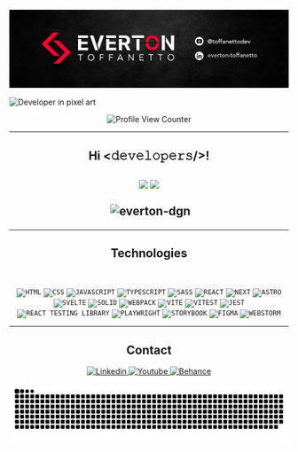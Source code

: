 ![Logo Everton Toffanetto](/img/capa.webp)

![Developer in pixel art](https://i.pinimg.com/originals/c6/33/c2/c633c20ede82f0e0ced7d570dbe3a1f3.gif)

<div align="center">
  
  ![Profile View Counter](https://komarev.com/ghpvc/?username=everton-dgn&color=blueviolet&style=plastic)
  
</div>

---
<h2 align="center">Hi <𝚍𝚎𝚟𝚎𝚕𝚘𝚙𝚎𝚛𝚜/>!
  
<br />
<br />

<div align="center">
  <img height="160em" align="center" src="https://github-readme-stats.vercel.app/api?username=everton-dgn&show_icons=true&theme=dracula"> 
  <img height="160em" align="center" src="https://github-readme-stats.vercel.app/api/top-langs/?username=everton-dgn&layout=compact&theme=dracula"> 
</div>

<br />

<div align="center">&nbsp;<img src="https://github-readme-streak-stats.herokuapp.com?user=everton-dgn&theme=dracula" alt="everton-dgn" /></div>
  
  
---

<h2 align="center">Technologies</h2>
<br>
<p align="center">
  <div align="center">
    <code><img height="40" src="https://cdn.iconscout.com/icon/free/png-256/html5-40-1175193.png" title="HTML"></code>
    <code><img height="40" src="https://upload.wikimedia.org/wikipedia/commons/6/62/CSS3_logo.svg" title="CSS"></code> 
    <code><img height="40" src="https://logospng.org/download/javascript/logo-javascript-icon-1024.png" title="JAVASCRIPT"></code> 
    <code><img height="40" src="https://upload.wikimedia.org/wikipedia/commons/thumb/4/4c/Typescript_logo_2020.svg/1200px-Typescript_logo_2020.svg.png" title="TYPESCRIPT"></code>
    <code><img height="40" src="https://upload.wikimedia.org/wikipedia/commons/thumb/9/96/Sass_Logo_Color.svg/1024px-Sass_Logo_Color.svg.png" title="SASS"></code> 
    <code><img height="40" src="https://cdn.auth0.com/blog/react-js/react.png" title="REACT"></code> 
    <code><img height="40" src="https://next-book-portfolio-site.vercel.app/images/next.svg" title="NEXT"></code> 
    <code><img height="40" src="https://astro.js.org/astro.png" title="ASTRO"></code>
    <code><img height="40" src="https://upload.wikimedia.org/wikipedia/commons/1/1b/Svelte_Logo.svg" title="SVELTE"></code>
    <code><img height="40" src="https://avatars.githubusercontent.com/u/79226042?s=200&v=4" title="SOLID"></code>
    <code><img height="40" src="https://webpack.js.org/icon-square-small.9e8aff7a67a5dd20.svg" title="WEBPACK"></code>
    <code><img height="40" src="https://vite.dev/logo.svg" title="VITE"></code>
    <code><img height="40" src="https://vitest.dev/logo.svg" title="VITEST"></code>
    <code><img height="40" src="https://icon.icepanel.io/Technology/svg/Jest.svg" title="JEST"></code>
    <code><img height="40" src="https://testing-library.com/img/octopus-64x64.png" title="REACT TESTING LIBRARY"></code>
    <code><img height="40" src="https://pbs.twimg.com/profile_images/1318604600677527552/stk8sqYZ_400x400.png" title="PLAYWRIGHT"></code>
    <code><img height="40" src="https://www.svgrepo.com/show/354397/storybook-icon.svg" title="STORYBOOK"></code>
    <code><img height="40" src="https://logodownload.org/wp-content/uploads/2022/12/figma-logo.png" title="FIGMA"></code>
    <code><img height="40" src="https://upload.wikimedia.org/wikipedia/commons/thumb/c/c0/WebStorm_Icon.svg/1200px-WebStorm_Icon.svg.png" title="WEBSTORM"></code>
  </div>
  </p>

 ---
<h2 align="center">Contact</h2>

<p align="center">
<a href="https://www.linkedin.com/in/everton-toffanetto/" target="blank">
  <img alt="Linkedin" src="https://img.shields.io/badge/-Éverton%20Toffanetto-563D7C?style=flat-square&logo=Linkedin&logoColor=white&link=https://www.linkedin.com/in/everton-toffanetto/"/>
</a>
<a href="https://www.youtube.com/@toffanettodev" target="blank">
  <img alt="Youtube" src="https://img.shields.io/badge/-Éverton%20Toffanetto-563D7C?style=flat-square&logo=Youtube&logoColor=white&link=https://www.youtube.com/@toffanettodev"/>
</a>
<a href="https://www.behance.net/everton_toffanetto" target="blank">
  <img alt="Behance" src="https://img.shields.io/badge/-Éverton%20Toffanetto-563D7C?style=flat-square&logo=Behance&logoColor=white&link=https://www.behance.net/everton_toffanetto"/>
</a>
</p>

<div align="center">
  
![](https://github.com/Platane/snk/raw/output/github-contribution-grid-snake.svg)
  
  </div>
